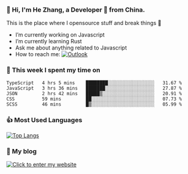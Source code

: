 ### 👋 Hi, I'm He Zhang, a Developer 🚀 from China.

This is the place where I opensource stuff and break things :rofl:

- I’m currently working on Javascript
- I’m currently learning Rust
- Ask me about anything related to Javascript
- How to reach me: [![Outlook](https://img.shields.io/badge/-Outlook-0078D4?style=flat&logo=Microsoft-Outlook&logoColor=white)](mailto:zhanghecool@outlook.com)

### 💪 This week I spent my time on 
<!--START_SECTION:waka-->
```text
TypeScript   4 hrs 5 mins    ████████░░░░░░░░░░░░░░░░░   31.67 % 
JavaScript   3 hrs 36 mins   ███████░░░░░░░░░░░░░░░░░░   27.87 % 
JSON         2 hrs 42 mins   █████▒░░░░░░░░░░░░░░░░░░░   20.91 % 
CSS          59 mins         ██░░░░░░░░░░░░░░░░░░░░░░░   07.73 % 
SCSS         46 mins         █▒░░░░░░░░░░░░░░░░░░░░░░░   05.99 % 
```
<!--END_SECTION:waka-->

### 👍 Most Used Languages
[![Top Langs](https://github-readme-stats.vercel.app/api/top-langs/?username=zhanghecool&layout=compact)](https://zhanghe.cool)

### 🌈 My blog 
[![Click to enter my website](https://cdn.jsdelivr.net/gh/zhanghecool/assets/images/gif/zhanghecools.gif)](https://zhanghe.cool)

